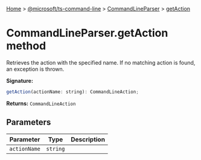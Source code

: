 [Home](./index) &gt; [@microsoft/ts-command-line](./ts-command-line.md) &gt; [CommandLineParser](./ts-command-line.commandlineparser.md) &gt; [getAction](./ts-command-line.commandlineparser.getaction.md)

# CommandLineParser.getAction method

Retrieves the action with the specified name. If no matching action is found, an exception is thrown.

**Signature:**
```javascript
getAction(actionName: string): CommandLineAction;
```
**Returns:** `CommandLineAction`

## Parameters

|  Parameter | Type | Description |
|  --- | --- | --- |
|  `actionName` | `string` |  |

